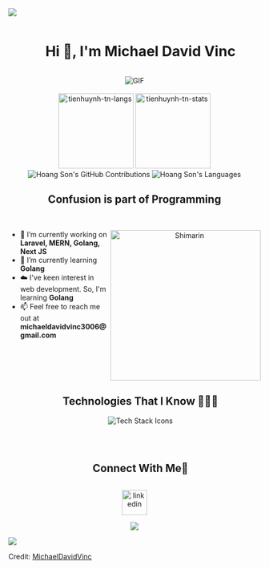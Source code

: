 
<!--horizontal divider(gradiant)-->
<img src="https://user-images.githubusercontent.com/73097560/115834477-dbab4500-a447-11eb-908a-139a6edaec5c.gif">

<div id="user-content-toc">
  <ul align="center">
    <summary><h1 style="display: inline-block">Hi 👋, I'm Michael David Vinc</h1></summary>
  </ul>
</div>


<!--- snake -->
<div align="center">
  <img alt="GIF" src="https://github.com/vimalverma558/vimalverma558/blob/v2/img/dino.gif" />
</div>

<br />
<div align="center">
    <img height="150em" src="https://github-readme-stats.vercel.app/api/top-langs/?username=michaeldavidvinc1&layout=compact&show_icon=true&theme=algolia" alt="tienhuynh-tn-langs"/>
    <img height="150em" src="https://github-readme-stats.vercel.app/api/?username=michaeldavidvinc1&layout=compact&show_icon=true&theme=algolia" alt="tienhuynh-tn-stats"/>
</div>

<div align="center">
    <img src="https://github-contribution-stats.vercel.app/api/?username=michaeldavidvinc1&theme=radical&layout=compact" alt="Hoang Son's GitHub Contributions" />
    <img src="https://github-readme-stats.vercel.app/api/top-langs/?username=michaeldavidvinc1&langs_count=20&theme=radical" alt="Hoang Son's Languages" />
</div>

<!--h2 without bottom border-->
<div align="center">
  <h2>Confusion is part of Programming</h2>
</div>
<br />
<!--- Stats & Trophy Section -->
<div align="center">
  <img align="right" width="300" alt="Shimarin" src="https://i.imgur.com/aNBi8Jf.png"/>
  <div align="left">
    <!-- Intro Start -->
    <ul>
      <li>🔭 I’m currently working on <b>Laravel, MERN, Golang, Next JS</b></li>
      <li>🌱 I’m currently learning <b>Golang</b></li>
      <li>☁️ I've keen interest in web development. So, I'm learning <b>Golang</b></li>
      <li>📫 Feel free to reach me out at <b>michaeldavidvinc3006@gmail.com</b></li>
    </ul>
  </div>
</div>

<!-- Technologies Section -->
<div id="user-content-toc">
  <ul align="center">
    <summary><h2 style="display: inline-block">Technologies That I Know 👨🏻‍💻</h2></summary>
    <img src="https://skillicons.dev/icons?i=git,postgres,prisma,express,github,js,mongodb,mysql,nextjs,nodejs,postman,react,tailwind,ts,vscode,laravel,php,supabase&perline=8" alt="Tech Stack Icons"/>
  </ul>
</div>
<br />

<!-- Connect with me -->
<!--h2 without bottom border-->
<div id="user-content-toc">
  <ul align="center">
    <summary><h2 style="display: inline-block">Connect With Me🤝</h2></summary>
  </ul>
</div>

<!--icons and links-->
<p align="center">
  <a href="https://www.linkedin.com/in/michael-david-vinc-9b096a210/" target="_blank"><img align="center" src="https://user-images.githubusercontent.com/88904952/234979284-68c11d7f-1acc-4f0c-ac78-044e1037d7b0.png" alt="linkedin" height="50" width="50" /></a>
</p>


<!--profile visit count-->
<div align="center">
  
![](https://komarev.com/ghpvc/?username=michaeldavidvinc1)
  
</div>


<!--horizontal divider(gradiant)-->
<img src="https://user-images.githubusercontent.com/73097560/115834477-dbab4500-a447-11eb-908a-139a6edaec5c.gif">

Credit: [MichaelDavidVinc](https://github.com/michaeldavidvinc1)

